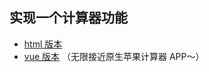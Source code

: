 ## 实现一个计算器功能
- [html 版本](https://github.com/censek/calculator/blob/master/calculator.html)
- [vue 版本](https://github.com/censek/calculator/blob/master/calculator.vue) （无限接近原生苹果计算器 APP～）
